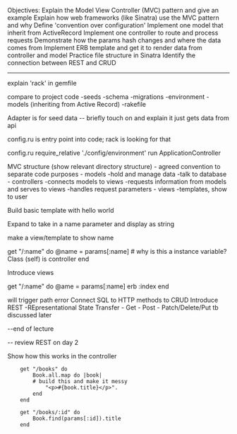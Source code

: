 Objectives:
Explain the Model View Controller (MVC) pattern and give an example
Explain how web frameworks (like Sinatra) use the MVC pattern and why
Define 'convention over configuration'
Implement one model that inherit from ActiveRecord
Implement one controller to route and process requests
Demonstrate how the params hash changes and where the data comes from
Implement ERB template and get it to render data from controller and model
Practice file structure in Sinatra
Identify the connection between REST and CRUD

***************

explain 'rack' in gemfile

compare to project code
	-seeds
	-schema
	-migrations
	-environment
	-models (inheriting from Active Record)
	-rakefile

Adapter is for seed data -- briefly touch on and explain it just gets data from api


config.ru is entry point into code; rack is looking for that

config.ru
	require_relative './config/environment'
	run ApplicationController

MVC structure (show relevant directory structure)
	- agreed convention to separate code purposes
	- models
		-hold and manage data
		-talk to database
	- controllers
		-connects models to views
		-requests information from models and serves to views
		-handles request parameters
	- views
		-templates, show to user

Build basic template with hello world

Expand to take in a name parameter and display as string

make a view/template to show name


get "/:name" do
	@name = params[:name] # why is this a instance variable?  Class (self) is controller
end

Introduce views

get "/:name" do
	@ame = params[:name]
	erb :index
end

will trigger path error
Connect SQL to HTTP methods to CRUD
Introduce REST
	-REpresentational State Transfer
		- Get
		- Post
		- Patch/Delete/Put tb discussed later

--end of lecture

-- review REST on day 2

Show how this works in the controller

		get "/books" do
			Book.all.map do |book|
			# build this and make it messy
				"<p>#{book.title}</p>". 
			end
		end

		get "/books/:id" do
			Book.find(params[:id]).title
		end






